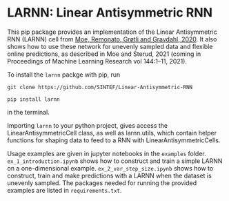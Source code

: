 # LARNN: Linear Antisymmetric RNN

This pip package provides an implementation of the Linear Antisymmetric RNN (LARNN) cell from [Moe, Remonato, Grøtli and Gravdahl, 2020](http://proceedings.mlr.press/v120/moe20a.html). It also shows how to use these network for unevenly sampled data and flexible online predictions, as described in Moe and Sterud, 2021 (coming in Proceedings of Machine Learning Research vol 144:1–11, 2021). 

To install the `larnn` packge with pip, run 

`git clone https://github.com/SINTEF/Linear-Antisymmetric-RNN` 

`pip install larnn` 


in the terminal.

Importing `larnn` to your python project, gives access the LinearAntisymmetricCell class, as well as larnn.utils, which contain helper functions for shaping data to feed to a RNN with LinearAntisymmetricCells.

Usage examples are given in jupyter notebooks in the `examples` folder. `ex_1_introduction.ipynb` shows how to construct and train a simple LARNN on a one-dimensional example. `ex_2_var_step_size.ipynb` shows how to construct, train and make predictions with a LARNN when the dataset is unevenly sampled. The packages needed for running the provided examples are listed in `requirements.txt`.
